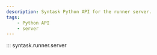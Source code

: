 ```yaml
---
description: Syntask Python API for the runner server.
tags:
    - Python API
    - server
---
```


::: syntask.runner.server
